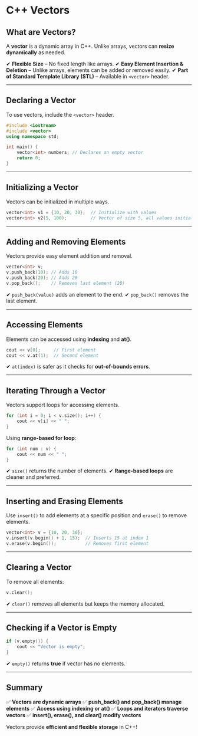# C++ Vectors

## What are Vectors?

A **vector** is a dynamic array in C++. Unlike arrays, vectors can **resize dynamically** as needed.

✔ **Flexible Size** – No fixed length like arrays.
✔ **Easy Element Insertion & Deletion** – Unlike arrays, elements can be added or removed easily.
✔ **Part of Standard Template Library (STL)** – Available in `<vector>` header.

---

## Declaring a Vector

To use vectors, include the `<vector>` header.

```cpp
#include <iostream>
#include <vector>
using namespace std;

int main() {
    vector<int> numbers; // Declares an empty vector
    return 0;
}
```

---

## Initializing a Vector

Vectors can be initialized in multiple ways.

```cpp
vector<int> v1 = {10, 20, 30};  // Initialize with values
vector<int> v2(5, 100);         // Vector of size 5, all values initialized to 100
```

---

## Adding and Removing Elements

Vectors provide easy element addition and removal.

```cpp
vector<int> v;
v.push_back(10); // Adds 10
v.push_back(20); // Adds 20
v.pop_back();    // Removes last element (20)
```

✔ `push_back(value)` adds an element to the end.
✔ `pop_back()` removes the last element.

---

## Accessing Elements

Elements can be accessed using **indexing** and **at()**.

```cpp
cout << v[0];     // First element
cout << v.at(1);  // Second element
```

✔ `at(index)` is safer as it checks for **out-of-bounds errors**.

---

## Iterating Through a Vector

Vectors support loops for accessing elements.

```cpp
for (int i = 0; i < v.size(); i++) {
    cout << v[i] << " ";
}
```

Using **range-based for loop**:

```cpp
for (int num : v) {
    cout << num << " ";
}
```

✔ `size()` returns the number of elements.
✔ **Range-based loops** are cleaner and preferred.

---

## Inserting and Erasing Elements

Use `insert()` to add elements at a specific position and `erase()` to remove elements.

```cpp
vector<int> v = {10, 20, 30};
v.insert(v.begin() + 1, 15);  // Inserts 15 at index 1
v.erase(v.begin());           // Removes first element
```

---

## Clearing a Vector

To remove all elements:

```cpp
v.clear();
```

✔ `clear()` removes all elements but keeps the memory allocated.

---

## Checking if a Vector is Empty

```cpp
if (v.empty()) {
    cout << "Vector is empty";
}
```

✔ `empty()` returns **true** if vector has no elements.

---

## Summary

✅ **Vectors are dynamic arrays**
✅ **push_back() and pop_back() manage elements**
✅ **Access using indexing or at()**
✅ **Loops and iterators traverse vectors**
✅ **insert(), erase(), and clear() modify vectors**

Vectors provide **efficient and flexible storage** in C++!
